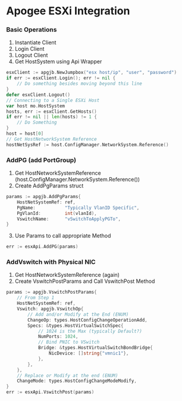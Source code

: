 # Apogee ESXi Integration 

### Basic Operations
1. Instantiate Client
1. Login Client
1. Logout Client
1. Get HostSystem using Api Wrapper
```go
esxClient := apgjb.NewJumpbox("esx host/ip", "user", "password")
if err := esxClient.Login(); err != nil {
    // Do something besides moving beyond this line
}
defer esxClient.Logout()
// Connecting to a Single ESXi Host
var host mo.HostSystem
hosts, err := esxClient.GetHosts()
if err != nil || len(hosts) != 1 {
    // Do Something
}
host = host[0]
// Get HostNetworkSystem Reference
hostNetSysRef := host.ConfigManager.NetworkSystem.Reference()
```

### AddPG (add PortGroup)
1. Get HostNetworkSystemReference (host.ConfigManager.NetworkSystem.Reference())
1. Create AddPgParams struct
```go
params := apgjb.AddPgParams{
    HostNetSystemRef: ref,
    PgName:           "Typically VlanID Specific",
    PgVlanId:         int(vlanId),
    VswitchName:      "vSwitchToApplyPGTo",
}
```
3. Use Params to call appropriate Method
```go
err := esxApi.AddPG(params)
```

### AddVswitch with Physical NIC
1. Get HostNetworkSystemReference (again)
1. Create VswitchPostParams and Call VswitchPost Method
```go
params := apgjb.VswitchPostParams{
    // From Step 1
    HostNetSystemRef: ref,
    Vswitch: apgjb.VswitchOp{
        // Add and/or Modify at the End (ENUM)
        ChangeOp: types.HostConfigChangeOperationAdd,
        Specs: &types.HostVirtualSwitchSpec{
            // 1024 is the Max (typically Default?)
            NumPorts: 1024,
            // Bind PNIC to VSwitch
            Bridge: &types.HostVirtualSwitchBondBridge{
                NicDevice: []string{"vmnic1"},
            },
        },
    },
    // Replace or Modify at the end (ENUM)
    ChangeMode: types.HostConfigChangeModeModify,
}
err := esxApi.VswitchPost(params)
```